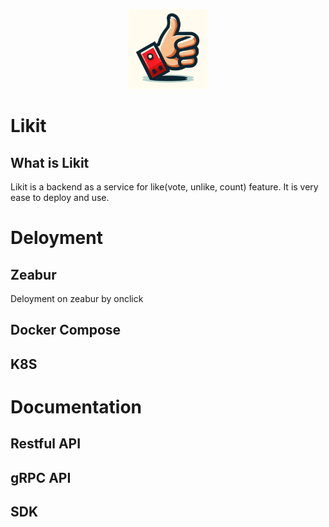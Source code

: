 <p align="center">
    <img src="https://github.com/CorrectRoadH/Likit/blob/main/img/logo.png?raw=true" height="128"/></a>
</p>

# Likit

## What is Likit
Likit is a backend as a service for like(vote, unlike, count) feature. It is very ease to deploy and use.

# Deloyment

## Zeabur
Deloyment on zeabur by onclick

## Docker Compose

## K8S

# Documentation

## Restful API

## gRPC API

## SDK